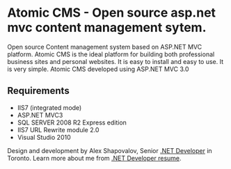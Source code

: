 Atomic CMS - Open source asp.net mvc content management sytem.
=============

Open source Content management system based on ASP.NET MVC platform.
Atomic CMS is the ideal platform for building both professional business sites and personal websites. It is easy to install and easy to use. It is very simple.
Atomic CMS developed using ASP.NET MVC 3.0

Requirements
-----
* IIS7 (integrated mode)
* ASP.NET MVC3
* SQL SERVER 2008 R2 Express edition
* IIS7 URL Rewrite module 2.0
* Visual Studio 2010




Design and development by Alex Shapovalov, Senior [.NET Developer](http://yaplex.com ".NET Developer") in Toronto. Learn more about me from [.NET Developer resume](https://yaplex.com/resume ".NET developer resume").
